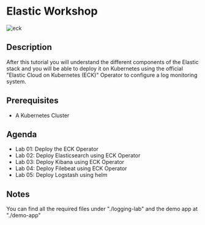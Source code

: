 # Elastic Workshop

![eck](/images/eck.png)

## Description

After this tutorial you will understand the different components of the Elastic stack and you will be able to deploy it on Kubernetes using the official "Elastic Cloud on Kubernetes (ECK)" Operator to configure a log monitoring system.

## Prerequisites

- A Kubernetes Cluster

## Agenda

- Lab 01: Deploy the ECK Operator
- Lab 02: Deploy Elasticsearch using ECK Operator
- Lab 03: Deploy Kibana using ECK Operator
- Lab 04: Deploy Filebeat using ECK Operator
- Lab 05: Deploy Logstash using helm

## Notes

You can find all the required files under "./logging-lab" and the demo app at "./demo-app"
